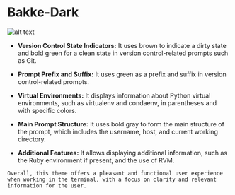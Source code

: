 # Bakke-Dark

![alt text](bakke-dark.png)

- **Version Control State Indicators:** It uses brown to indicate a dirty state and bold green for a clean state in version control-related prompts such as Git.

- **Prompt Prefix and Suffix:** It uses green as a prefix and suffix in version control-related prompts.

- **Virtual Environments:** It displays information about Python virtual environments, such as virtualenv and condaenv, in parentheses and with specific colors.

- **Main Prompt Structure:** It uses bold gray to form the main structure of the prompt, which includes the username, host, and current working directory.

- **Additional Features:** It allows displaying additional information, such as the Ruby environment if present, and the use of RVM.

`Overall, this theme offers a pleasant and functional user experience when working in the terminal, with a focus on clarity and relevant information for the user.`
